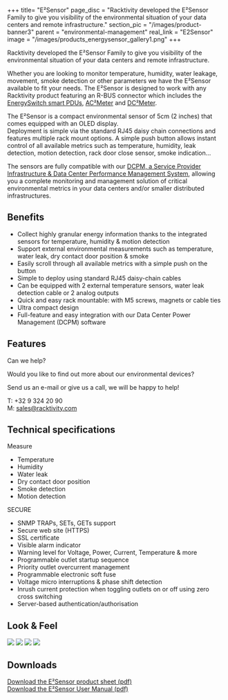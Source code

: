 +++
title= "E²Sensor"
page_disc = "Racktivity developed the E²Sensor Family to give you visibility of the environmental situation of your data centers and remote infrastructure."
section_pic = "/images/product-banner3"
parent = "environmental-management"
real_link = "E2Sensor"
image = "/images/products_energysensor_gallery1.png"
+++

Racktivity developed the E²Sensor Family to give you visibility of the environmental situation of your data centers and remote infrastructure.

Whether you are looking to monitor temperature, humidity, water leakage, movement, smoke detection or other parameters we have the E²Sensor available to fit your needs. The E²Sensor is designed to work with any Racktivity product featuring an R-BUS connector which includes the [EnergySwitch smart PDUs](/products/rack-power-management), [AC²Meter](/products/infrastructure-power-management/ac-power-monitoring-ac2meter) and [DC²Meter](/products/infrastructure-power-management/dc-power-monitoring).

The E²Sensor is a compact environmental sensor of 5cm (2 inches) that comes equipped with an OLED display.\
Deployment is simple via the standard RJ45 daisy chain connections and features multiple rack mount options. A simple push button allows instant control of all available metrics such as temperature, humidity, leak detection, motion detection, rack door close sensor, smoke indication…

The sensors are fully compatible with our [DCPM, a Service Provider Infrastructure & Data Center Performance Management System](/products/power-management-software/dcpm), allowing you a complete monitoring and management solution of critical environmental metrics in your data centers and/or smaller distributed infrastructures.

Benefits
--------

-   Collect highly granular energy information thanks to the integrated sensors for temperature, humidity & motion detection
-   Support external environmental measurements such as temperature, water leak, dry contact door position & smoke
-   Easily scroll through all available metrics with a simple push on the button
-   Simple to deploy using standard RJ45 daisy-chain cables
-   Can be equipped with 2 external temperature sensors, water leak detection cable or 2 analog outputs
-   Quick and easy rack mountable: with M5 screws, magnets or cable ties
-   Ultra compact design
-   Full-feature and easy integration with our Data Center Power Management (DCPM) software

Features
--------

Can we help?

Would you like to find out more about our environmental devices?

Send us an e-mail or give us a call, we will be happy to help!

T: +32 9 324 20 90\
M: [sales@racktivity.com](mailto:sales@racktivity.com)

Technical specifications
------------------------

Measure

-   Temperature
-   Humidity
-   Water leak
-   Dry contact door position
-   Smoke detection
-   Motion detection

SECURE

-   SNMP TRAPs, SETs, GETs support
-   Secure web site (HTTPS)
-   SSL certificate
-   Visible alarm indicator
-   Warning level for Voltage, Power, Current, Temperature & more
-   Programmable outlet startup sequence
-   Priority outlet overcurrent management
-   Programmable electronic soft fuse
-   Voltage micro interruptions & phase shift detection
-   Inrush current protection when toggling outlets on or off using zero cross switching
-   Server-based authentication/authorisation

Look & Feel
-----------

<a href="/images/products_energysensor_gallery1.png" class="fancybox link">![](/images/products_energysensor_gallery1.png)</a>
<a href="/images/products_energysensor_gallery2.png" class="fancybox link">![](/images/products_energysensor_gallery2.png)</a>
<a href="/images/E2.png" class="fancybox link">![](/images/E2.png)</a>
<a href="/images/E2b.png" class="fancybox link">![](/images/E2b.png)</a>


Downloads
---------

[Download the E²Sensor product sheet (pdf)](/pdf/PS%20E%C2%B2Sensor.pdf "PS E²Sensor.pdf")  
[Download the E²Sensor User Manual (pdf)](/pdf/Racktivity_EnergySensor-User_Manual.pdf "Racktivity_EnergySensor-User_Manual.pdf")